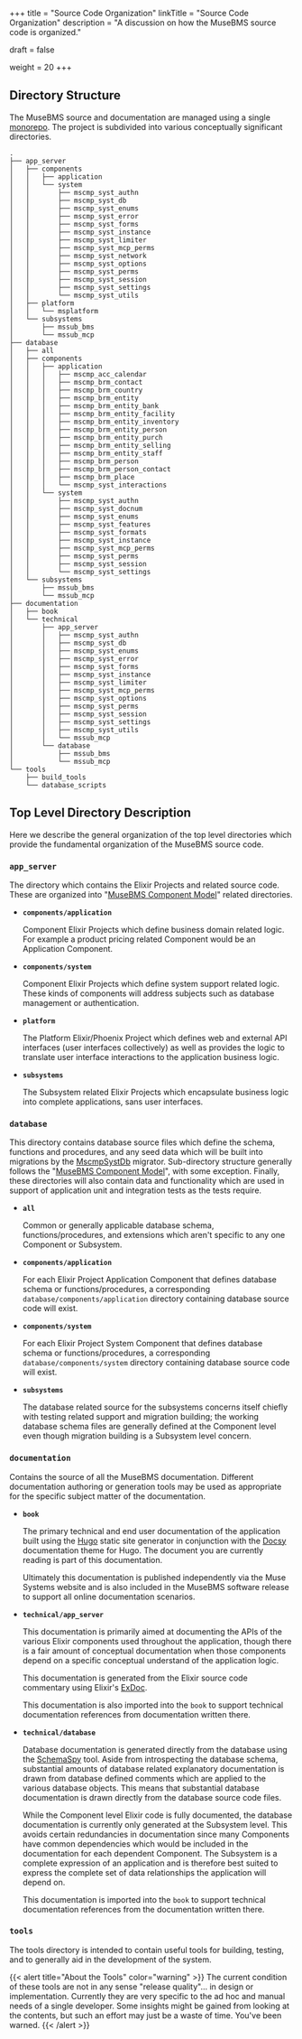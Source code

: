 +++
title = "Source Code Organization"
linkTitle = "Source Code Organization"
description = "A discussion on how the MuseBMS source code is organized."

draft = false

weight = 20
+++
## Directory Structure

The MuseBMS source and documentation are managed using a single <a href="https://en.wikipedia.org/wiki/Monorepo" target="_blank">monorepo</a>.  The project is subdivided into various conceptually significant directories.

```
.
├── app_server
│   ├── components
│   │   ├── application
│   │   └── system
│   │       ├── mscmp_syst_authn
│   │       ├── mscmp_syst_db
│   │       ├── mscmp_syst_enums
│   │       ├── mscmp_syst_error
│   │       ├── mscmp_syst_forms
│   │       ├── mscmp_syst_instance
│   │       ├── mscmp_syst_limiter
│   │       ├── mscmp_syst_mcp_perms
│   │       ├── mscmp_syst_network
│   │       ├── mscmp_syst_options
│   │       ├── mscmp_syst_perms
│   │       ├── mscmp_syst_session
│   │       ├── mscmp_syst_settings
│   │       └── mscmp_syst_utils
│   ├── platform
│   │   └── msplatform
│   └── subsystems
│       ├── mssub_bms
│       └── mssub_mcp
├── database
│   ├── all
│   ├── components
│   │   ├── application
│   │   │   ├── mscmp_acc_calendar
│   │   │   ├── mscmp_brm_contact
│   │   │   ├── mscmp_brm_country
│   │   │   ├── mscmp_brm_entity
│   │   │   ├── mscmp_brm_entity_bank
│   │   │   ├── mscmp_brm_entity_facility
│   │   │   ├── mscmp_brm_entity_inventory
│   │   │   ├── mscmp_brm_entity_person
│   │   │   ├── mscmp_brm_entity_purch
│   │   │   ├── mscmp_brm_entity_selling
│   │   │   ├── mscmp_brm_entity_staff
│   │   │   ├── mscmp_brm_person
│   │   │   ├── mscmp_brm_person_contact
│   │   │   ├── mscmp_brm_place
│   │   │   └── mscmp_syst_interactions
│   │   └── system
│   │       ├── mscmp_syst_authn
│   │       ├── mscmp_syst_docnum
│   │       ├── mscmp_syst_enums
│   │       ├── mscmp_syst_features
│   │       ├── mscmp_syst_formats
│   │       ├── mscmp_syst_instance
│   │       ├── mscmp_syst_mcp_perms
│   │       ├── mscmp_syst_perms
│   │       ├── mscmp_syst_session
│   │       └── mscmp_syst_settings
│   └── subsystems
│       ├── mssub_bms
│       └── mssub_mcp
├── documentation
│   ├── book
│   └── technical
│       ├── app_server
│       │   ├── mscmp_syst_authn
│       │   ├── mscmp_syst_db
│       │   ├── mscmp_syst_enums
│       │   ├── mscmp_syst_error
│       │   ├── mscmp_syst_forms
│       │   ├── mscmp_syst_instance
│       │   ├── mscmp_syst_limiter
│       │   ├── mscmp_syst_mcp_perms
│       │   ├── mscmp_syst_options
│       │   ├── mscmp_syst_perms
│       │   ├── mscmp_syst_session
│       │   ├── mscmp_syst_settings
│       │   ├── mscmp_syst_utils
│       │   └── mssub_mcp
│       └── database
│           ├── mssub_bms
│           └── mssub_mcp
└── tools
    ├── build_tools
    └── database_scripts
```

## Top Level Directory Description

Here we describe the general organization of the top level directories which provide the fundamental organization of the MuseBMS source code.

### __`app_server`__

The directory which contains the Elixir Projects and related source code.  These are organized into "[MuseBMS Component Model](/technical/high-level-architecture/#the-musebms-component-model)" related directories.

  * __`components/application`__

    Component Elixir Projects which define business domain related logic.  For example a product pricing related Component would be an Application Component.

  * __`components/system`__

    Component Elixir Projects which define system support related logic. These kinds of components will address subjects such as database management or authentication.

  * __`platform`__

    The Platform Elixir/Phoenix Project which defines web and external API interfaces (user interfaces collectively) as well as provides the logic to translate user interface interactions to the application business logic.

  * __`subsystems`__

    The Subsystem related Elixir Projects which encapsulate business logic into complete applications, sans user interfaces.

### __`database`__

This directory contains database source files which define the schema, functions and procedures, and any seed data which will be built into migrations by the [MscmpSystDb](/documentation/technical/app_server/mscmp_syst_db) migrator. Sub-directory structure generally follows the "[MuseBMS Component Model](/technical/high-level-architecture/#the-musebms-component-model)", with some exception.  Finally, these directories will also contain data and functionality which are used in support of application unit and integration tests as the tests require.

  * __`all`__

    Common or generally applicable database schema, functions/procedures, and extensions which aren't specific to any one Component or Subsystem.

  * __`components/application`__

    For each Elixir Project Application Component that defines database schema or functions/procedures, a corresponding `database/components/application` directory containing database source code will exist.

  * __`components/system`__

    For each Elixir Project System Component that defines database schema or functions/procedures, a corresponding `database/components/system` directory containing database source code will exist.

  * __`subsystems`__

    The database related source for the subsystems concerns itself chiefly with testing related support and migration building; the working database schema files are generally defined at the Component level even though migration building is a Subsystem level concern.

### __`documentation`__

Contains the source of all the MuseBMS documentation.  Different documentation authoring or generation tools may be
used as appropriate for the specific subject matter of the documentation.

  * __`book`__

    The primary technical and end user documentation of the application built using the <a href="https://gohugo.io" target="_blank">Hugo</a> static site generator in conjunction with the <a href="https://www.docsy.dev" target="_blank">Docsy</a> documentation theme for Hugo.  The document you are currently reading is part of this documentation.

    Ultimately this documentation is published independently via the Muse Systems website and is also included in the MuseBMS software release to support all online documentation scenarios.

  * __`technical/app_server`__

    This documentation is primarily aimed at documenting the APIs of the various Elixir components used throughout the application, though there is a fair amount of conceptual documentation when those components depend on a specific conceptual understand of the application logic.

    This documentation is generated from the Elixir source code commentary using Elixir's <a href="https://hexdocs.pm/ex_doc/readme.html" target="_blank">ExDoc</a>.

    This documentation is also imported into the `book` to support technical documentation references from documentation written there.

  * __`technical/database`__

    Database documentation is generated directly from the database using the <a href="https://schemaspy.org" target="_blank">SchemaSpy</a> tool.  Aside from introspecting the database schema, substantial amounts of database related explanatory documentation is drawn from database defined comments which are applied to the various database objects.  This means that substantial database documentation is drawn directly from the database source code files.

    While the Component level Elixir code is fully documented, the database documentation is currently only generated at the Subsystem level.  This avoids certain redundancies in documentation since many Components have common dependencies which would be included in the documentation for each dependent Component.  The Subsystem is a complete expression of an application and is therefore best suited to express the complete set of data relationships the application will depend on.

    This documentation is imported into the `book` to support technical documentation references from the documentation written there.

### __`tools`__

The tools directory is intended to contain useful tools for building, testing, and to generally aid in the development of the system.

{{< alert title="About the Tools" color="warning" >}}
The current condition of these tools are not in any sense "release quality"... in design or implementation.  Currently they are very specific to the ad hoc and manual needs of a single developer.  Some insights might be gained from looking at the contents, but such an effort may just be a waste of time.  You've been warned.
{{< /alert >}}
